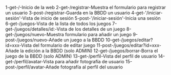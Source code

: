 1-get-/-Inicio de la web
2-get-/registrar-Muestra el formulario para registrar un usuario
3-post-/registrar-Guarda en la BBDD un usuario
4-get-'/iniciar-sesión'-Vista de inicio de sesión
5-post-'/iniciar-sesión'-Inicia una sesión
6-get-/juegos-Vista de la lista de todos los juegos
7-get-/juegos/detalles/id:-Vista de los detalles de un juego
8-get-/juegos/nuevo-Muestra formulario para añadir un juego
9-post-/juegos/nuevo-Añade un juego  a la BBDD
10-get-/juegos/editar?id=xxx-Vista del formulario de editar juego
11-post-/juegos/editar?id=xxx-Añade la edición a la BBDD (solo ADMIN)
12-get-/juegos/borrar-Borra el juego de la BBDD (solo ADMIN)
13-get-/perfil-Vista del perfil de usuario
14-get-/perfil/avatar-Vista para añadir fotografía de usuario
15-post-/perfil/avatar-Añade fotografía al perfil del usuario

